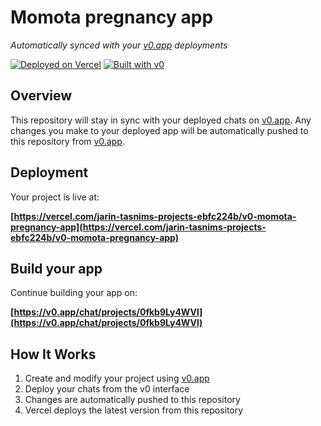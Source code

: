 # Momota pregnancy app

*Automatically synced with your [v0.app](https://v0.app) deployments*

[![Deployed on Vercel](https://img.shields.io/badge/Deployed%20on-Vercel-black?style=for-the-badge&logo=vercel)](https://vercel.com/jarin-tasnims-projects-ebfc224b/v0-momota-pregnancy-app)
[![Built with v0](https://img.shields.io/badge/Built%20with-v0.app-black?style=for-the-badge)](https://v0.app/chat/projects/0fkb9Ly4WVl)

## Overview

This repository will stay in sync with your deployed chats on [v0.app](https://v0.app).
Any changes you make to your deployed app will be automatically pushed to this repository from [v0.app](https://v0.app).

## Deployment

Your project is live at:

**[https://vercel.com/jarin-tasnims-projects-ebfc224b/v0-momota-pregnancy-app](https://vercel.com/jarin-tasnims-projects-ebfc224b/v0-momota-pregnancy-app)**

## Build your app

Continue building your app on:

**[https://v0.app/chat/projects/0fkb9Ly4WVl](https://v0.app/chat/projects/0fkb9Ly4WVl)**

## How It Works

1. Create and modify your project using [v0.app](https://v0.app)
2. Deploy your chats from the v0 interface
3. Changes are automatically pushed to this repository
4. Vercel deploys the latest version from this repository